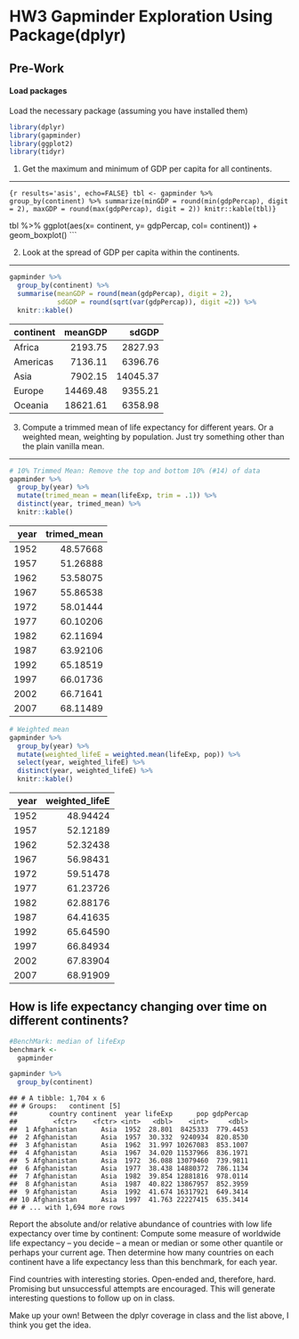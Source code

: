 HW3 Gapminder Exploration Using Package(dplyr)
================

Pre-Work
--------

#### Load packages

Load the necessary package (assuming you have installed them)

``` r
library(dplyr)
library(gapminder)
library(ggplot2)
library(tidyr)
```

1. Get the maximum and minimum of GDP per capita for all continents.
--------------------------------------------------------------------

`{r results='asis', echo=FALSE} tbl <- gapminder %>% group_by(continent) %>% summarize(minGDP = round(min(gdpPercap), digit = 2), maxGDP = round(max(gdpPercap), digit = 2)) knitr::kable(tbl)}`

tbl %&gt;% ggplot(aes(x= continent, y= gdpPercap, col= continent)) + geom\_boxplot() \`\`\`

2. Look at the spread of GDP per capita within the continents.
--------------------------------------------------------------

``` r
gapminder %>%
  group_by(continent) %>%
  summarise(meanGDP = round(mean(gdpPercap), digit = 2),
            sdGDP = round(sqrt(var(gdpPercap)), digit =2)) %>%
  knitr::kable()
```

| continent |   meanGDP|     sdGDP|
|:----------|---------:|---------:|
| Africa    |   2193.75|   2827.93|
| Americas  |   7136.11|   6396.76|
| Asia      |   7902.15|  14045.37|
| Europe    |  14469.48|   9355.21|
| Oceania   |  18621.61|   6358.98|

3. Compute a trimmed mean of life expectancy for different years. Or a weighted mean, weighting by population. Just try something other than the plain vanilla mean.
--------------------------------------------------------------------------------------------------------------------------------------------------------------------

``` r
# 10% Trimmed Mean: Remove the top and bottom 10% (#14) of data
gapminder %>%
  group_by(year) %>%
  mutate(trimed_mean = mean(lifeExp, trim = .1)) %>%
  distinct(year, trimed_mean) %>%
  knitr::kable()
```

|  year|  trimed\_mean|
|-----:|-------------:|
|  1952|      48.57668|
|  1957|      51.26888|
|  1962|      53.58075|
|  1967|      55.86538|
|  1972|      58.01444|
|  1977|      60.10206|
|  1982|      62.11694|
|  1987|      63.92106|
|  1992|      65.18519|
|  1997|      66.01736|
|  2002|      66.71641|
|  2007|      68.11489|

``` r
# Weighted mean
gapminder %>%
  group_by(year) %>%
  mutate(weighted_lifeE = weighted.mean(lifeExp, pop)) %>%
  select(year, weighted_lifeE) %>%
  distinct(year, weighted_lifeE) %>%
  knitr::kable()
```

|  year|  weighted\_lifeE|
|-----:|----------------:|
|  1952|         48.94424|
|  1957|         52.12189|
|  1962|         52.32438|
|  1967|         56.98431|
|  1972|         59.51478|
|  1977|         61.23726|
|  1982|         62.88176|
|  1987|         64.41635|
|  1992|         65.64590|
|  1997|         66.84934|
|  2002|         67.83904|
|  2007|         68.91909|

How is life expectancy changing over time on different continents?
------------------------------------------------------------------

``` r
#BenchMark: median of lifeExp
benchmark <- 
  gapminder 

gapminder %>%
  group_by(continent) 
```

    ## # A tibble: 1,704 x 6
    ## # Groups:   continent [5]
    ##        country continent  year lifeExp      pop gdpPercap
    ##         <fctr>    <fctr> <int>   <dbl>    <int>     <dbl>
    ##  1 Afghanistan      Asia  1952  28.801  8425333  779.4453
    ##  2 Afghanistan      Asia  1957  30.332  9240934  820.8530
    ##  3 Afghanistan      Asia  1962  31.997 10267083  853.1007
    ##  4 Afghanistan      Asia  1967  34.020 11537966  836.1971
    ##  5 Afghanistan      Asia  1972  36.088 13079460  739.9811
    ##  6 Afghanistan      Asia  1977  38.438 14880372  786.1134
    ##  7 Afghanistan      Asia  1982  39.854 12881816  978.0114
    ##  8 Afghanistan      Asia  1987  40.822 13867957  852.3959
    ##  9 Afghanistan      Asia  1992  41.674 16317921  649.3414
    ## 10 Afghanistan      Asia  1997  41.763 22227415  635.3414
    ## # ... with 1,694 more rows

Report the absolute and/or relative abundance of countries with low life expectancy over time by continent: Compute some measure of worldwide life expectancy – you decide – a mean or median or some other quantile or perhaps your current age. Then determine how many countries on each continent have a life expectancy less than this benchmark, for each year.

Find countries with interesting stories. Open-ended and, therefore, hard. Promising but unsuccessful attempts are encouraged. This will generate interesting questions to follow up on in class.

Make up your own! Between the dplyr coverage in class and the list above, I think you get the idea.
